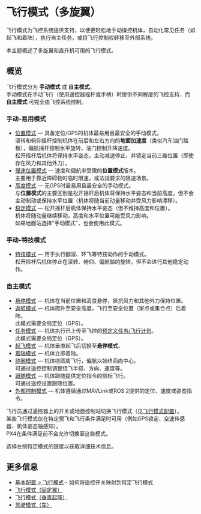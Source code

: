 # 飞行模式（多旋翼）

飞行模式为飞控系统提供支持，以便更轻松地手动操控机体，自动化常见任务（如起飞和着陆），执行自主任务，或将飞行控制权转移至外部系统。

本主题概述了多旋翼和直升机可用的飞行模式。

## 概览

飞行模式分为 **手动模式** 或 **自主模式**。  
手动模式在手动飞行（使用遥控器摇杆或手柄）时提供不同程度的飞控支持，而 **自主模式** 可完全由飞控系统控制。

### 手动-易用模式

- [位置模式](../flight_modes_mc/position.md) — 具备定位/GPS的机体最易用且最安全的手动模式。  
  滚转和俯仰摇杆控制机体在前后和左右方向的**地面加速度**（类似汽车油门踏板），偏航摇杆控制水平旋转，油门控制升降速度。  
  松开摇杆后机体将保持水平姿态，主动减速停止，并锁定当前三维位置（即使存在风力和其他外力）。
- [慢速位置模式](../flight_modes_mc/position_slow.md) — 速度和偏航率受限的**位置模式**版本。  
  主要用于靠近障碍物时临时限速，或法规要求的限速场景。
- [高度模式](../flight_modes_mc/altitude.md) — 无GPS时最易用且最安全的手动模式。  
  与**位置模式**的主要区别是松开摇杆后机体将保持水平姿态和当前高度，但不会主动制动或保持水平位置（机体将随当前动量移动并受风力影响漂移）。
- [稳定模式](../flight_modes_mc/manual_stabilized.md) — 松开摇杆后机体保持水平姿态（但不维持高度和位置）。  
  机体将随动量继续移动，高度和水平位置可能受风力影响。  
  如果地面站选择"手动模式"，也会使用此模式。

### 手动-特技模式

- [特技模式](../flight_modes_mc/acro.md) — 用于执行翻滚、环飞等特技动作的手动模式。  
  松开摇杆后机体停止在滚转、俯仰、偏航轴的旋转，但不会进行其他稳定动作。

### 自主模式

- [悬停模式](../flight_modes_mc/hold.md) — 机体在当前位置和高度悬停，抵抗风力和其他外力保持位置。
- [返航模式](../flight_modes_mc/return.md) — 机体爬升至安全高度，飞行至安全位置（家点或集合点）后着陆。  
  此模式需要全局定位（GPS）。
- [任务模式](../flight_modes_mc/mission.md) — 机体执行已上传至飞控的[预定义任务/飞行计划](../flying/missions.md)。  
  此模式需要全局定位（GPS）。
- [起飞模式](../flight_modes_mc/takeoff.md) — 机体垂直起飞后切换至**悬停模式**。
- [着陆模式](../flight_modes_mc/land.md) — 机体立即着陆。
- [绕圈模式](../flight_modes_mc/orbit.md) — 机体绕圆周飞行，偏航以始终面向中心。  
  可通过遥控控制调整绕飞半径、方向、速度等。
- [跟随模式](../flight_modes_mc/follow_me.md) — 机体跟随提供定位指令的信标飞行。  
  可通过遥控设置跟随位置。
- [外部控制模式](../flight_modes_mc/offboard.md) — 机体遵循通过MAVLink或ROS 2提供的定位、速度或姿态指令。

飞行员通过遥控器上的开关或地面控制站切换飞行模式（见[飞行模式配置](../config/flight_mode.md)）。  
某些飞行模式仅在特定预飞和飞行条件满足时可用（例如GPS锁定、空速传感器、机体姿态轴感知）。  
PX4在条件满足前不会允许切换至这些模式。

选择左侧特定模式的链接以获取详细技术信息。

## 更多信息

- [基本配置 > 飞行模式](../config/flight_mode.md) - 如何将遥控开关映射到特定飞行模式
- [飞行模式（固定翼）](../flight_modes_fw/index.md)
- [飞行模式（垂直起降）](../flight_modes_vtol/index.md)
- [驾驶模式（车）](../flight_modes_rover/index.md)